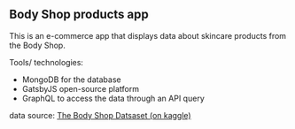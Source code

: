 ## Body Shop products app

This is an e-commerce app that displays data about skincare products from the Body Shop.

Tools/ technologies:
- MongoDB for the database
- GatsbyJS open-source platform
- GraphQL to access the data through an API query

data source: [The Body Shop Datsaset (on kaggle)](https://www.kaggle.com/aditig02/the-body-shop-dataset)
